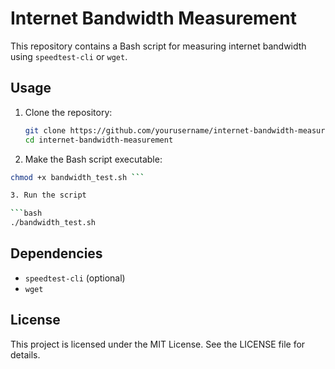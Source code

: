 # Internet Bandwidth Measurement

This repository contains a Bash script for measuring internet bandwidth using `speedtest-cli` or `wget`.

## Usage

1. Clone the repository:

   ```bash
   git clone https://github.com/yourusername/internet-bandwidth-measurement.git
   cd internet-bandwidth-measurement

2. Make the Bash script executable:

```bash
chmod +x bandwidth_test.sh ```

3. Run the script

```bash
./bandwidth_test.sh
```

## Dependencies

- `speedtest-cli` (optional)
- `wget`

## License

This project is licensed under the MIT License. See the LICENSE file for details.
